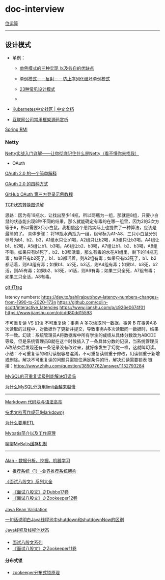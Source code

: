 # doc-interview

[位运算](./base/bit-operation.md)


---

## 设计模式

- 单例：
  - [单例模式的三种实现 以及各自的优缺点](https://blog.csdn.net/YECrazy/article/details/79481964)
  - [单例模式－－反射－－防止序列化破坏单例模式](https://www.cnblogs.com/ttylinux/p/6498822.html)


  - [23种常见设计模式](https://github.com/xingshaocheng/architect-awesome/blob/master/README.md#%E5%BA%94%E7%94%A8%E5%9C%BA%E6%99%AF)
  - 


- [Kubernetes中文社区 | 中文文档](http://docs.kubernetes.org.cn/)

- [互联网公司常用框架源码赏析](https://github.com/doocs/source-code-hunter)

[Spring RMI](https://github.com/doocs/source-code-hunter/blob/main/docs/Spring/RMI/Spring-RMI.md)

### Netty
[Netty实战入门详解——让你彻底记住什么是Netty（看不懂你来找我）](https://www.cnblogs.com/nanaheidebk/p/11025362.html)

- OAuth

[OAuth 2.0 的一个简单解释](https://www.ruanyifeng.com/blog/2019/04/oauth_design.html)

[OAuth 2.0 的四种方式](https://www.ruanyifeng.com/blog/2019/04/oauth-grant-types.html)

[GitHub OAuth 第三方登录示例教程](https://www.ruanyifeng.com/blog/2019/04/github-oauth.html)



[TCP状态转换图详解](https://blog.csdn.net/wenqian1991/article/details/40110703)




思路：因为有16瓶水，让找出至少14瓶，所以两瓶为一组，那就是8组，只要小白鼠的状态能出现8种不同的结果，那么就能确定有毒的在哪一组里，因为2的3次方等于8，所以需要3只小白鼠。我相信这个思路实际上也提供了一种算法，应该是最简的了。
具体步骤：
将16瓶水两瓶为一组，组号标为A1-A8，三只小白鼠分别标号为b1、b2、b3，A1组水只让b1喝，A2组只让b2喝，A3组只让b3喝，A4组让b1、b2喝，A5组让b1、b3喝，A6组让b2、b3喝，A7组让b1、b2、b3喝，A8组不喝。如果只有b1死了，b2、b3都活着，那么有毒的水在A1组里，剩下的14瓶无毒；如果只有b2死了，b1、b3都活着，则A2组有毒；如果只有b3死了，b1、b2都活着，则A3组有毒；如果b1、b2死，b3活，则A4组有毒；如果b1、b3死，b2活，则A5有毒；如果b2、b3死，b1活，则A6有毒；如果三只全死，A7组有毒；如果三只全活，A8有毒。


[git 打tag](https://www.jianshu.com/p/cdd80dd15593)


latency numbers:
https://dev.to/sahilrajput/how-latency-numbers-changes-from-1990-to-2020-173n
https://github.com/colin-scott/interactive_latencies
https://www.jianshu.com/p/c926e0674f01
https://www.jianshu.com/p/cdd80dd15593

不可重复读 VS 幻读
不可重复读：事务 A 多次读取同一数据，事务 B 在事务A多次读取的过程中，对数据作了更新并提交，导致事务A多次读取同一数据时，结果不一致。幻读：系统管理员A将数据库中所有学生的成绩从具体分数改为ABCDE等级，但是系统管理员B就在这个时候插入了一条具体分数的记录，当系统管理员A改结束后发现还有一条记录没有改过来，就好像发生了幻觉一样，这就叫幻读。小结：不可重复读的和幻读很容易混淆，不可重复读侧重于修改，幻读侧重于新增或删除。解决不可重复读的问题只需锁住满足条件的行，解决幻读需要锁表
链接：https://www.zhihu.com/question/38507762/answer/1152793284

[MySQL的可重复读级别能解决幻读吗](https://www.cnblogs.com/liyus/p/10556563.html)

[为什么MySQL分页用limit会越来越慢](https://www.jb51.net/article/218042.htm)


---
[Markdown 代码块与语法高亮](https://www.jianshu.com/p/65ab196bef04)

[技术文档写作规范(Markdown)](https://www.jianshu.com/p/3b638180e42c)

[为什么要用ETL](https://zhuanlan.zhihu.com/p/337994072)

[Mybatis简介以及工作原理](https://www.cnblogs.com/leduo-zuul/p/10679367.html)

[聊聊MyBatis缓存机制](https://tech.meituan.com/2018/01/19/mybatis-cache.html)

-----------
#### 
[Alan - 数据分析、挖掘、机器学习](https://www.zhihu.com/people/ou-min-yang-38)
- [推荐系统（1）-业界推荐系统架构](https://zhuanlan.zhihu.com/p/93183929)

[《面试八股文》系列大全](https://mp.weixin.qq.com/s/xxd_bxgVWIgfB5QIVPfZsQ)
- [《面试八股文》之Dubbo17卷](https://mp.weixin.qq.com/s?__biz=Mzk0MjA4ODcxNQ==&mid=2247498926&idx=1&sn=da6c9a5185fd77b642967f046e85ae4b&chksm=c2cacbcaf5bd42dc66dfed29f35d6ce4bf1a57d3726277143dfffa039d5f3e6aa9809b96f45c&scene=21#wechat_redirect)
- [《面试八股文》之Zookeeper12卷](https://mp.weixin.qq.com/s?__biz=Mzk0MjA4ODcxNQ==&mid=2247499180&idx=1&sn=3574f2c29ab7fa1d8a827761d3769199&chksm=c2cacac8f5bd43dec28430e86a6f22411890d6e4c49bdd68f484eb499d84f1fd102aa21351c5&scene=21#wechat_redirect)



####

[Java Bean Validation](https://mp.weixin.qq.com/s/MTk9ZR7YGPpmcvypTMcjNg)



[一句话说明白Java线程池中shutdown和shutdownNow的区别](https://blog.csdn.net/horero/article/details/77622951)

[Java线程及线程池状态](https://www.cnblogs.com/doit8791/p/9067073.html)


#### 
- [面试八股文系列](https://mp.weixin.qq.com/s/xxd_bxgVWIgfB5QIVPfZsQ)
- [《面试八股文》之Zookeeper11卷](https://www.jianshu.com/p/a7dd76870019)

#### 分布式锁
- [zookeeper分布式锁原理](https://www.jianshu.com/p/5b801509eabb)

